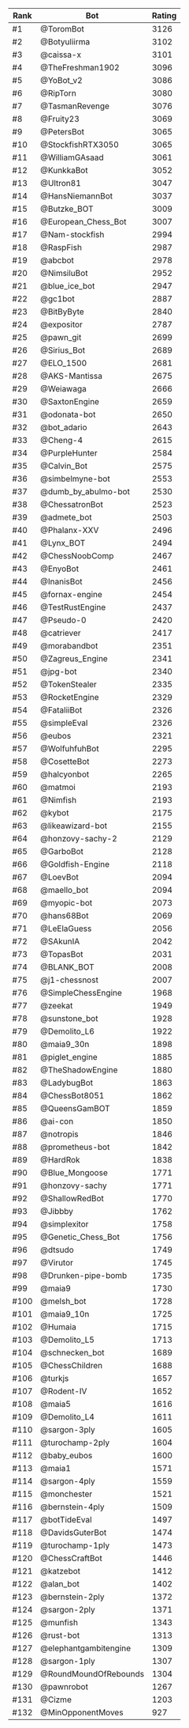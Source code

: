 Rank|Bot|Rating
---|---|---
#1|@ToromBot|3126
#2|@Botyuliirma|3102
#3|@caissa-x|3101
#4|@TheFreshman1902|3096
#5|@YoBot_v2|3086
#6|@RipTorn|3080
#7|@TasmanRevenge|3076
#8|@Fruity23|3069
#9|@PetersBot|3065
#10|@StockfishRTX3050|3065
#11|@WilliamGAsaad|3061
#12|@KunkkaBot|3052
#13|@Ultron81|3047
#14|@HansNiemannBot|3037
#15|@Butzke_BOT|3009
#16|@European_Chess_Bot|3007
#17|@Nam-stockfish|2994
#18|@RaspFish|2987
#19|@abcbot|2978
#20|@NimsiluBot|2952
#21|@blue_ice_bot|2947
#22|@gc1bot|2887
#23|@BitByByte|2840
#24|@expositor|2787
#25|@pawn_git|2699
#26|@Sirius_Bot|2689
#27|@ELO_1500|2681
#28|@AKS-Mantissa|2675
#29|@Weiawaga|2666
#30|@SaxtonEngine|2659
#31|@odonata-bot|2650
#32|@bot_adario|2643
#33|@Cheng-4|2615
#34|@PurpleHunter|2584
#35|@Calvin_Bot|2575
#36|@simbelmyne-bot|2553
#37|@dumb_by_abulmo-bot|2530
#38|@ChessatronBot|2523
#39|@admete_bot|2503
#40|@Phalanx-XXV|2496
#41|@Lynx_BOT|2494
#42|@ChessNoobComp|2467
#43|@EnyoBot|2461
#44|@InanisBot|2456
#45|@fornax-engine|2454
#46|@TestRustEngine|2437
#47|@Pseudo-0|2420
#48|@catriever|2417
#49|@morabandbot|2351
#50|@Zagreus_Engine|2341
#51|@jpg-bot|2340
#52|@TokenStealer|2335
#53|@RocketEngine|2329
#54|@FataliiBot|2326
#55|@simpleEval|2326
#56|@eubos|2321
#57|@WolfuhfuhBot|2295
#58|@CosetteBot|2273
#59|@halcyonbot|2265
#60|@matmoi|2193
#61|@Nimfish|2193
#62|@kybot|2175
#63|@likeawizard-bot|2155
#64|@honzovy-sachy-2|2129
#65|@GarboBot|2128
#66|@Goldfish-Engine|2118
#67|@LoevBot|2094
#68|@maello_bot|2094
#69|@myopic-bot|2073
#70|@hans68Bot|2069
#71|@LeElaGuess|2056
#72|@SAkunIA|2042
#73|@TopasBot|2031
#74|@BLANK_BOT|2008
#75|@j1-chessnost|2007
#76|@SimpleChessEngine|1968
#77|@zeekat|1949
#78|@sunstone_bot|1928
#79|@Demolito_L6|1922
#80|@maia9_30n|1898
#81|@piglet_engine|1885
#82|@TheShadowEngine|1880
#83|@LadybugBot|1863
#84|@ChessBot8051|1862
#85|@QueensGamBOT|1859
#86|@ai-con|1850
#87|@notropis|1846
#88|@prometheus-bot|1842
#89|@HardRok|1838
#90|@Blue_Mongoose|1771
#91|@honzovy-sachy|1771
#92|@ShallowRedBot|1770
#93|@Jibbby|1762
#94|@simplexitor|1758
#95|@Genetic_Chess_Bot|1756
#96|@dtsudo|1749
#97|@Virutor|1745
#98|@Drunken-pipe-bomb|1735
#99|@maia9|1730
#100|@melsh_bot|1728
#101|@maia9_10n|1725
#102|@Humaia|1715
#103|@Demolito_L5|1713
#104|@schnecken_bot|1689
#105|@ChessChildren|1688
#106|@turkjs|1657
#107|@Rodent-IV|1652
#108|@maia5|1616
#109|@Demolito_L4|1611
#110|@sargon-3ply|1605
#111|@turochamp-2ply|1604
#112|@baby_eubos|1600
#113|@maia1|1571
#114|@sargon-4ply|1559
#115|@monchester|1521
#116|@bernstein-4ply|1509
#117|@botTideEval|1497
#118|@DavidsGuterBot|1474
#119|@turochamp-1ply|1473
#120|@ChessCraftBot|1446
#121|@katzebot|1412
#122|@alan_bot|1402
#123|@bernstein-2ply|1372
#124|@sargon-2ply|1371
#125|@munfish|1343
#126|@rust-bot|1313
#127|@elephantgambitengine|1309
#128|@sargon-1ply|1307
#129|@RoundMoundOfRebounds|1304
#130|@pawnrobot|1267
#131|@Cizme|1203
#132|@MinOpponentMoves|927
